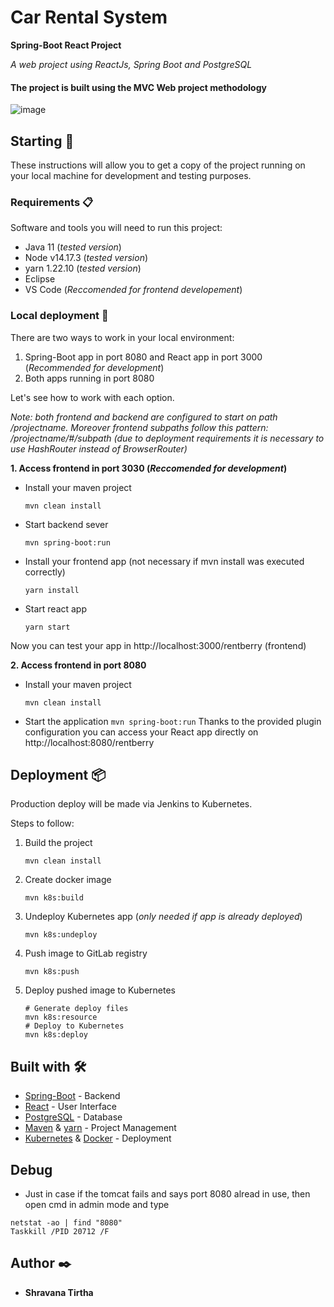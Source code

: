 # Car Rental System

<b>Spring-Boot React Project</b>

_A web project using ReactJs, Spring Boot and PostgreSQL_

#### The project is built using the MVC Web project methodology

![image](https://user-images.githubusercontent.com/34398606/169754661-3ae625c9-0ff8-4110-9db2-436aea5028ca.png)

## Starting 🚀

These instructions will allow you to get a copy of the project running on your local machine for development and testing purposes.

### Requirements 📋

Software and tools you will need to run this project:

- Java 11 (_tested version_)
- Node v14.17.3 (_tested version_)
- yarn 1.22.10 (_tested version_)
- Eclipse
- VS Code (_Reccomended for frontend developement_)

### Local deployment 🔧

There are two ways to work in your local environment:

1. Spring-Boot app in port 8080 and React app in port 3000 (_Recommended for development_)
2. Both apps running in port 8080

Let's see how to work with each option.

_Note: both frontend and backend are configured to start on path /projectname. Moreover frontend subpaths follow this pattern: /projectname/#/subpath (due to deployment requirements it is necessary to use HashRouter instead of BrowserRouter)_

**1. Access frontend in port 3030 (_Reccomended for development_)**

- Install your maven project
  ```
  mvn clean install
  ```
- Start backend sever
  ```
  mvn spring-boot:run
  ```
- Install your frontend app (not necessary if mvn install was executed correctly)
  ```
  yarn install
  ```
- Start react app
  ```
  yarn start
  ```

Now you can test your app in http://localhost:3000/rentberry (frontend)

**2. Access frontend in port 8080**

- Install your maven project
  ```
  mvn clean install
  ```
- Start the application
  `mvn spring-boot:run`
  Thanks to the provided plugin configuration you can access your React app directly on http://localhost:8080/rentberry

## Deployment 📦

Production deploy will be made via Jenkins to Kubernetes.

Steps to follow:

1. Build the project
   ```
   mvn clean install
   ```
2. Create docker image
   ```
   mvn k8s:build
   ```
3. Undeploy Kubernetes app (_only needed if app is already deployed_)
   ```
   mvn k8s:undeploy
   ```
4. Push image to GitLab registry
   ```
   mvn k8s:push
   ```
5. Deploy pushed image to Kubernetes
   ```
   # Generate deploy files
   mvn k8s:resource
   # Deploy to Kubernetes
   mvn k8s:deploy
   ```

## Built with 🛠️

- [Spring-Boot](https://spring.io/projects/spring-boot) - Backend
- [React](https://es.reactjs.org/) - User Interface
- [PostgreSQL](https://www.postgresql.org/) - Database
- [Maven](https://maven.apache.org/) & [yarn](https://yarnpkg.com/) - Project Management
- [Kubernetes](https://kubernetes.io/) & [Docker](https://www.docker.com/) - Deployment

## Debug

- Just in case if the tomcat fails and says port 8080 alread in use, then open cmd in admin mode and type <br />
 ```
 netstat -ao | find "8080" 
 Taskkill /PID 20712 /F
 ```

## Author ✒️

- **Shravana Tirtha**
